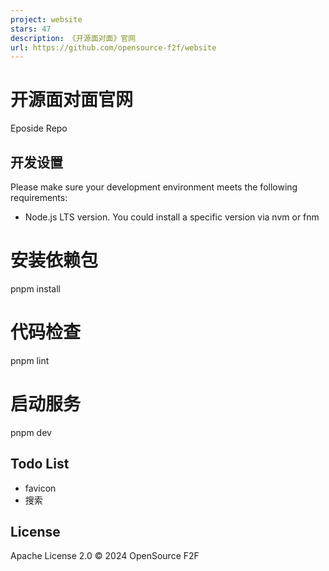 ```yaml
---
project: website
stars: 47
description: 《开源面对面》官网
url: https://github.com/opensource-f2f/website
---
```


开源面对面官网
=======

Eposide Repo

开发设置
----

Please make sure your development environment meets the following requirements:

-   Node.js LTS version. You could install a specific version via nvm or fnm

# 安装依赖包
pnpm install

# 代码检查
pnpm lint

# 启动服务
pnpm dev

Todo List
---------

-   favicon
-   搜索

License
-------

Apache License 2.0 © 2024 OpenSource F2F
